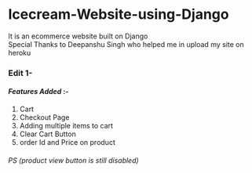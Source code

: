 # Icecream-Website-using-Django
It is an ecommerce website  built on Django  
Special Thanks to Deepanshu Singh who helped me in upload my site on heroku 

### Edit 1-
#### _Features Added_ :- 
1. Cart
2. Checkout Page  
3. Adding multiple items to cart 
4. Clear Cart Button 
5. order Id and Price on product 

###### PS (product view button is still disabled)
